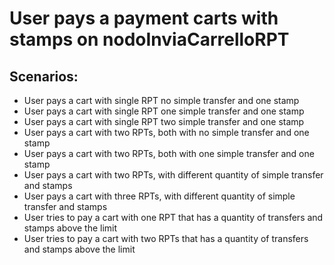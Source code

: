 # User pays a payment carts with stamps on nodoInviaCarrelloRPT

## Scenarios:

* User pays a cart with single RPT no simple transfer and one stamp
* User pays a cart with single RPT one simple transfer and one stamp
* User pays a cart with single RPT two simple transfer and one stamp
* User pays a cart with two RPTs, both with no simple transfer and one stamp
* User pays a cart with two RPTs, both with one simple transfer and one stamp
* User pays a cart with two RPTs, with different quantity of simple transfer and stamps
* User pays a cart with three RPTs, with different quantity of simple transfer and stamps
* User tries to pay a cart with one RPT that has a quantity of transfers and stamps above the limit
* User tries to pay a cart with two RPTs that has a quantity of transfers and stamps above the limit
